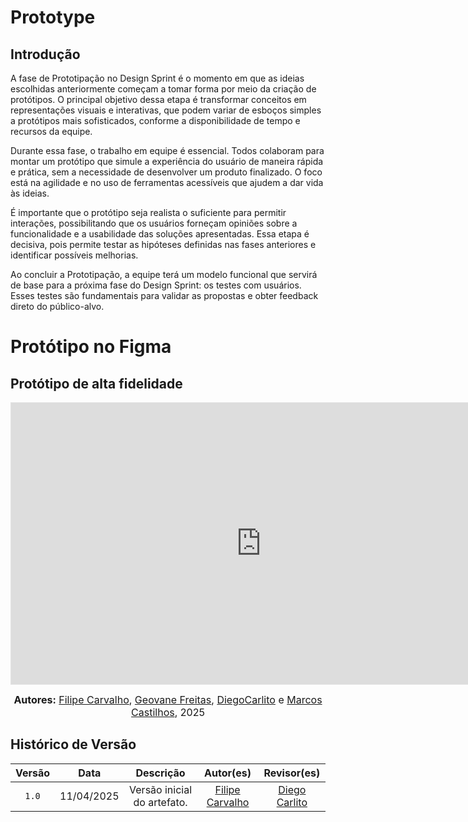 # Prototype 

## Introdução

A fase de Prototipação no Design Sprint é o momento em que as ideias escolhidas anteriormente começam a tomar forma por meio da criação de protótipos. O principal objetivo dessa etapa é transformar conceitos em representações visuais e interativas, que podem variar de esboços simples a protótipos mais sofisticados, conforme a disponibilidade de tempo e recursos da equipe.

Durante essa fase, o trabalho em equipe é essencial. Todos colaboram para montar um protótipo que simule a experiência do usuário de maneira rápida e prática, sem a necessidade de desenvolver um produto finalizado. O foco está na agilidade e no uso de ferramentas acessíveis que ajudem a dar vida às ideias.

É importante que o protótipo seja realista o suficiente para permitir interações, possibilitando que os usuários forneçam opiniões sobre a funcionalidade e a usabilidade das soluções apresentadas. Essa etapa é decisiva, pois permite testar as hipóteses definidas nas fases anteriores e identificar possíveis melhorias.

Ao concluir a Prototipação, a equipe terá um modelo funcional que servirá de base para a próxima fase do Design Sprint: os testes com usuários. Esses testes são fundamentais para validar as propostas e obter feedback direto do público-alvo.

# Protótipo no Figma

## Protótipo de alta fidelidade

<iframe style="border: 1px solid rgba(0, 0, 0, 0.1);" width="800" height="450" src="https://embed.figma.com/design/Gm0ax0DUSvkrDZgpjFxDvc/CoffeeAtlas?node-id=0-1&embed-host=share" allowfullscreen></iframe>

<font size="3"><p style="text-align: center"><b>Autores:</b>  [Filipe Carvalho](https://github.com/filipe-002), [Geovane Freitas](https://github.com/GeovaneSFT), [DiegoCarlito](https://github.com/DiegoCarlito) e [Marcos Castilhos](https://github.com/Marcosatc147), 2025</p></font>


## Histórico de Versão
| Versão | Data | Descrição | Autor(es) |  Revisor(es) |
| :-: | :-: | :-: | :-: | :-: |
| `1.0` | 11/04/2025  | Versão inicial do artefato. | [Filipe Carvalho](https://github.com/filipe-002) | [Diego Carlito](https://github.com/DiegoCarlito) |
